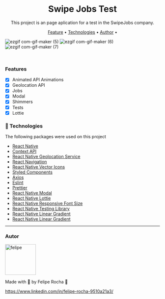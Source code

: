 <h1 align="center">Swipe Jobs Test</h1>

<p align="center">This project is an page aplication for a test in the SwipeJobs company.</p>

<p align="center">
 <a href="#features">Feature</a> •
  <a href="#🔨-tecnologias">Technologies</a> •
 <a href="#autor">Author</a> •
</p>

![ezgif com-gif-maker (5)](https://user-images.githubusercontent.com/74837527/139506658-f250cfba-cd95-44fd-963d-9b1fcfca86bc.gif) ![ezgif com-gif-maker (6)](https://user-images.githubusercontent.com/74837527/139506763-94884e7a-e9f8-4c97-9847-27e5c3871e06.gif)![ezgif com-gif-maker (7)](https://user-images.githubusercontent.com/74837527/139506821-4ab1ad10-ab67-43ee-baab-fbb35efafdcc.gif)

<br>

### Features

- [x] Animated API Animations
- [x] Geolocation API
- [x] Jobs
- [x] Modal
- [x] Shimmers
- [x] Tests
- [x] Lottie

### 🔨 Technologies

The following packages were used on this project

- [React Native](https://reactnative.dev/)
- [Context API](https://pt-br.reactjs.org/docs/context.html)
- [React Native Geolocation Service](https://console.cloud.google.com/marketplace/product/google/geocoding-backend.googleapis.com?q=search&referrer=search&authuser=1&project=swipejobs)
- [React Navigation](https://reactnavigation.org/)
- [React Native Vector Icons](https://github.com/oblador/react-native-vector-icons)
- [Styled Components](https://styled-components.com/)
- [Axios](https://github.com/axios/axios)
- [Eslint](https://eslint.org/)
- [Prettier](https://prettier.io/)
- [React Native Modal](https://www.npmjs.com/package/react-native-modal)
- [React Native Lottie](https://github.com/lottie-react-native/lottie-react-native)
- [React Native Responsive Font Size](https://www.npmjs.com/package/react-native-responsive-fontsize)
- [React Native Testing Library](https://testing-library.com/docs/ecosystem-user-event/)
- [React Native Linear Gradient](https://github.com/react-native-linear-gradient/react-native-linear-gradient)
- [React Native Linear Gradient](https://github.com/react-native-linear-gradient/react-native-linear-gradient)

---

### Autor

<img alt="felipe" title="felipe" src="https://avatars.githubusercontent.com/u/74837527?v=4" height="100" width="100" />

Made with 💜 by Felipe Rocha 👋

https://www.linkedin.com/in/felipe-rocha-9510a21a3/
